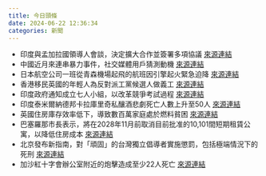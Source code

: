 ```yaml
---
title: 今日頭條
date: 2024-06-22 12:36:34
categories: 新聞            
---
```

- 印度與孟加拉國領導人會談，決定擴大合作並簽署多項協議 [來源連結](https://www.thehindu.com/news/national/sheikh-hasina-receives-ceremonial-welcome-at-rashtrapati-bhavan/article68319688.ece)
- 中國近月來連串暴力事件，社交媒體用戶猜測動機 [來源連結](https://www.japantimes.co.jp/news/2024/06/22/asia-pacific/crime-legal/china-crime-economic-anxiety-outburst/)
- 日本航空公司一班從青森機場起飛的航班因引擎起火緊急迫降 [來源連結](https://www.japantimes.co.jp/news/2024/06/22/japan/jal-emergency-landing-aomori/)
- 香港移民英國的年輕人為反對派工黨候選人做義工 [來源連結](https://www.japantimes.co.jp/news/2024/06/22/asia-pacific/politics/hong-kongers-fear-beijing-reach/)
- 印度政府通知成立七人小組，以改革競爭考試過程 [來源連結](https://www.thehindu.com/news/national/centre-notifies-seven-member-panel-to-reform-process-of-competitive-exams/article68320159.ece)
- 印度泰米爾納德邦卡拉庫里奇私釀酒悲劇死亡人數上升至50人 [來源連結](https://www.thehindu.com/news/morning-digest-june-22-2024/article68318138.ece)
- 英國住房庫存效率低下，導致數百萬家庭處於燃料貧困 [來源連結](https://www.theguardian.com/environment/article/2024/jun/22/in-the-race-for-new-energy-strategies-why-does-home-insulation-always-lag-behind)
- 巴塞羅那市長表示，將在2028年11月前取消目前批准的10,101間短期租賃公寓，以降低住房成本 [來源連結](https://www.theguardian.com/world/article/2024/jun/22/barcelona-to-ban-apartment-rentals-to-tourists-in-bid-to-cut-housing-costs)
- 北京發布新指南，對「頑固」的台灣獨立倡導者實施懲罰，包括極端情況下的死刑 [來源連結](https://www.theguardian.com/world/article/2024/jun/22/china-threatens-death-penalty-for-taiwan-independence-diehards)
- 加沙紅十字會辦公室附近的炮擊造成至少22人死亡 [來源連結](https://www.theguardian.com/world/article/2024/jun/22/at-least-22-palestinians-killed-in-shelling-near-gaza-office-of-red-cross-agency-says)



